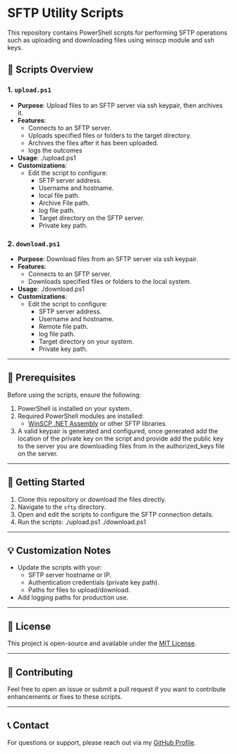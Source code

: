 
# SFTP Utility Scripts
This repository contains PowerShell scripts for performing SFTP operations such as uploading and downloading files using winscp module and ssh keys.


## 📄 Scripts Overview

### 1. `upload.ps1`
- **Purpose**: Upload files to an SFTP server via ssh keypair, then archives it.
- **Features**:
  - Connects to an SFTP server.
  - Uploads specified files or folders to the target directory.
  - Archives the files after it has been uploaded.
  - logs the outcomes
- **Usage**:
  ./upload.ps1
- **Customizations**:
  - Edit the script to configure:
    - SFTP server address.
    - Username and hostname.
    - local file path.
    - Archive File path.
    - log file path.
    - Target directory on the SFTP server.
    - Private key path.

### 2. `download.ps1`
- **Purpose**: Download files from an SFTP server via ssh keypair.
- **Features**:
  - Connects to an SFTP server.
  - Downloads specified files or folders to the local system.
- **Usage**:
  ./download.ps1
- **Customizations**:
  - Edit the script to configure:
    - SFTP server address.
    - Username and hostname.
    - Remote file path.
    - log file path.
    - Target directory on your system.
    - Private key path.

---

## 🔧 Prerequisites
Before using the scripts, ensure the following:
1. PowerShell is installed on your system.
2. Required PowerShell modules are installed:
   - [WinSCP .NET Assembly](https://winscp.net/eng/docs/library_powershell) or other SFTP libraries.
3. A valid keypair is generated and configured, once generated add the location of the private key on the script and provide add the public key to the server you are downloading files from in the authorized_keys file on the server.

---

## 🚀 Getting Started
1. Clone this repository or download the files directly.
2. Navigate to the `sftp` directory.
3. Open and edit the scripts to configure the SFTP connection details.
4. Run the scripts:
   ./upload.ps1
   ./download.ps1

---

## 💡 Customization Notes
- Update the scripts with your:
  - SFTP server hostname or IP.
  - Authentication credentials (private key path).
  - Paths for files to upload/download.
- Add logging paths for production use.

---

## 📜 License
This project is open-source and available under the [MIT License](LICENSE).

---

## 🤝 Contributing
Feel free to open an issue or submit a pull request if you want to contribute enhancements or fixes to these scripts.

---

## 📞 Contact
For questions or support, please reach out via my [GitHub Profile](https://github.com/Manishlimbu1221).


